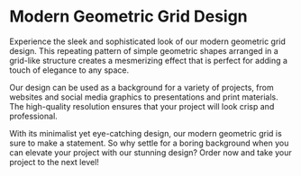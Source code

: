 <!--font:Poppins-->

# Modern Geometric Grid Design

Experience the sleek and sophisticated look of our modern geometric grid design. This repeating pattern of simple geometric shapes arranged in a grid-like structure creates a mesmerizing effect that is perfect for adding a touch of elegance to any space.

Our design can be used as a background for a variety of projects, from websites and social media graphics to presentations and print materials. The high-quality resolution ensures that your project will look crisp and professional.

With its minimalist yet eye-catching design, our modern geometric grid is sure to make a statement. So why settle for a boring background when you can elevate your project with our stunning design? Order now and take your project to the next level!

<!--

Write me markdown content of website with wallpaper:

"A wallpaper with a repeating pattern of simple geometric shapes, arranged in a grid-like structure."

The header of the page should not be copy of the text but rather a real content of the website which is using this wallpaper.


---


# Geometric Grid Wallpaper

Welcome to our website featuring a stunning wallpaper with a repeating pattern of simple geometric shapes arranged in a grid-like structure. This wallpaper is perfect for adding a touch of modern elegance to any room.

Our wallpaper is made from high-quality materials that are easy to install and maintain. The repeating pattern creates a mesmerizing effect that will enhance the overall aesthetic of your space.

Whether you're looking to add a bold statement wall or create a cohesive look throughout your entire room, our geometric grid wallpaper is the perfect choice. So why wait? Order now and transform your space today!


---


Heading should not include word "wallpaper". The website should not be about the wallpaper itself, wallpaper is just a related background, rewrite whole content.


---


# Modern Geometric Grid Design

Experience the sleek and sophisticated look of our modern geometric grid design. This repeating pattern of simple geometric shapes arranged in a grid-like structure creates a mesmerizing effect that is perfect for adding a touch of elegance to any space.

Our design can be used as a background for a variety of projects, from websites and social media graphics to presentations and print materials. The high-quality resolution ensures that your project will look crisp and professional.

With its minimalist yet eye-catching design, our modern geometric grid is sure to make a statement. So why settle for a boring background when you can elevate your project with our stunning design? Order now and take your project to the next level!


---


Write me a Google font which is best fitting for the website.

Pick from the list:
- Montserrat
- Roboto
- Dancing Script
- Great Vibes
- Alegreya
- Raleway
- Barlow Condensed
- Lato
- Inter
- IBM Plex Sans
- Poppins
- Open Sans
- Futura
- Orbitron
- Lobster
- Playfair Display
- Exo 2


Write just the font name nothing else.


---


Poppins

-->
